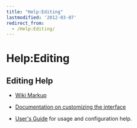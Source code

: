 ```yaml
---
title: "Help:Editing"
lastmodified: '2012-03-07'
redirect_from:
  - /Help:Editing/
---
```


Help:Editing
============

Editing Help
------------

-   [Wiki Markup](http://meta.wikimedia.org/wiki/Help:Editing#The_wiki_markup)

-   [Documentation on customizing the interface](http://meta.wikipedia.org/wiki/MediaWiki_i18n)

-   [User's Guide](http://meta.wikipedia.org/wiki/MediaWiki_User%27s_Guide) for usage and configuration help.


